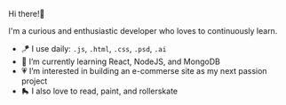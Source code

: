 Hi there!👋

I'm a curious and enthusiastic developer who loves to continuously learn.

- 🪁 I use daily: `.js`, `.html`, `.css`, `.psd`, `.ai`
- 🌱 I’m currently learning React, NodeJS, and MongoDB
- 💗 I’m interested in building an e-commerse site as my next passion project 
- 🛼 I also love to read, paint, and rollerskate

<!---
JuliaWalton/JuliaWalton is a ✨ special ✨ repository because its `README.md` (this file) appears on your GitHub profile.
You can click the Preview link to take a look at your changes.
--->
